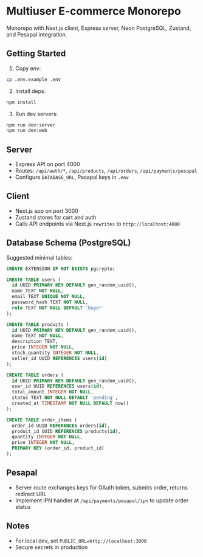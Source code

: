 # Multiuser E-commerce Monorepo

Monorepo with Next.js client, Express server, Neon PostgreSQL, Zustand, and Pesapal integration.

## Getting Started

1. Copy env:
```bash
cp .env.example .env
```
2. Install deps:
```bash
npm install
```
3. Run dev servers:
```bash
npm run dev:server
npm run dev:web
```

## Server
- Express API on port 4000
- Routes: `/api/auth/*`, `/api/products`, `/api/orders`, `/api/payments/pesapal`
- Configure `DATABASE_URL`, Pesapal keys in `.env`

## Client
- Next.js app on port 3000
- Zustand stores for cart and auth
- Calls API endpoints via Next.js `rewrites` to `http://localhost:4000`

## Database Schema (PostgreSQL)
Suggested minimal tables:
```sql
CREATE EXTENSION IF NOT EXISTS pgcrypto;

CREATE TABLE users (
  id UUID PRIMARY KEY DEFAULT gen_random_uuid(),
  name TEXT NOT NULL,
  email TEXT UNIQUE NOT NULL,
  password_hash TEXT NOT NULL,
  role TEXT NOT NULL DEFAULT 'buyer'
);

CREATE TABLE products (
  id UUID PRIMARY KEY DEFAULT gen_random_uuid(),
  name TEXT NOT NULL,
  description TEXT,
  price INTEGER NOT NULL,
  stock_quantity INTEGER NOT NULL,
  seller_id UUID REFERENCES users(id)
);

CREATE TABLE orders (
  id UUID PRIMARY KEY DEFAULT gen_random_uuid(),
  user_id UUID REFERENCES users(id),
  total_amount INTEGER NOT NULL,
  status TEXT NOT NULL DEFAULT 'pending',
  created_at TIMESTAMP NOT NULL DEFAULT now()
);

CREATE TABLE order_items (
  order_id UUID REFERENCES orders(id),
  product_id UUID REFERENCES products(id),
  quantity INTEGER NOT NULL,
  price INTEGER NOT NULL,
  PRIMARY KEY (order_id, product_id)
);
```

## Pesapal
- Server route exchanges keys for OAuth token, submits order, returns redirect URL
- Implement IPN handler at `/api/payments/pesapal/ipn` to update order status

## Notes
- For local dev, set `PUBLIC_URL=http://localhost:3000`
- Secure secrets in production
